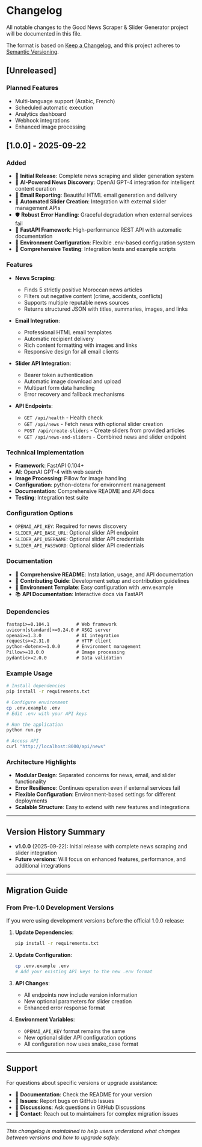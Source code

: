 # Changelog

All notable changes to the Good News Scraper & Slider Generator project will be documented in this file.

The format is based on [Keep a Changelog](https://keepachangelog.com/en/1.0.0/),
and this project adheres to [Semantic Versioning](https://semver.org/spec/v2.0.0.html).

## [Unreleased]

### Planned Features
- Multi-language support (Arabic, French)
- Scheduled automatic execution
- Analytics dashboard
- Webhook integrations
- Enhanced image processing

## [1.0.0] - 2025-09-22

### Added
- 🎉 **Initial Release**: Complete news scraping and slider generation system
- 🤖 **AI-Powered News Discovery**: OpenAI GPT-4 integration for intelligent content curation
- 📧 **Email Reporting**: Beautiful HTML email generation and delivery
- 🎨 **Automated Slider Creation**: Integration with external slider management APIs
- 🛡️ **Robust Error Handling**: Graceful degradation when external services fail
- 🚀 **FastAPI Framework**: High-performance REST API with automatic documentation
- 🔧 **Environment Configuration**: Flexible .env-based configuration system
- 🧪 **Comprehensive Testing**: Integration tests and example scripts

### Features
- **News Scraping**:
  - Finds 5 strictly positive Moroccan news articles
  - Filters out negative content (crime, accidents, conflicts)
  - Supports multiple reputable news sources
  - Returns structured JSON with titles, summaries, images, and links

- **Email Integration**:
  - Professional HTML email templates
  - Automatic recipient delivery
  - Rich content formatting with images and links
  - Responsive design for all email clients

- **Slider API Integration**:
  - Bearer token authentication
  - Automatic image download and upload
  - Multipart form data handling
  - Error recovery and fallback mechanisms

- **API Endpoints**:
  - `GET /api/health` - Health check
  - `GET /api/news` - Fetch news with optional slider creation
  - `POST /api/create-sliders` - Create sliders from provided articles
  - `GET /api/news-and-sliders` - Combined news and slider endpoint

### Technical Implementation
- **Framework**: FastAPI 0.104+
- **AI**: OpenAI GPT-4 with web search
- **Image Processing**: Pillow for image handling
- **Configuration**: python-dotenv for environment management
- **Documentation**: Comprehensive README and API docs
- **Testing**: Integration test suite

### Configuration Options
- `OPENAI_API_KEY`: Required for news discovery
- `SLIDER_API_BASE_URL`: Optional slider API endpoint
- `SLIDER_API_USERNAME`: Optional slider API credentials
- `SLIDER_API_PASSWORD`: Optional slider API credentials

### Documentation
- 📖 **Comprehensive README**: Installation, usage, and API documentation
- 🤝 **Contributing Guide**: Development setup and contribution guidelines
- 🔧 **Environment Template**: Easy configuration with .env.example
- 📚 **API Documentation**: Interactive docs via FastAPI

### Dependencies
```txt
fastapi>=0.104.1          # Web framework
uvicorn[standard]>=0.24.0 # ASGI server
openai>=1.3.0             # AI integration
requests>=2.31.0          # HTTP client
python-dotenv>=1.0.0      # Environment management
Pillow>=10.0.0            # Image processing
pydantic>=2.0.0           # Data validation
```

### Example Usage
```bash
# Install dependencies
pip install -r requirements.txt

# Configure environment
cp .env.example .env
# Edit .env with your API keys

# Run the application
python run.py

# Access API
curl "http://localhost:8000/api/news"
```

### Architecture Highlights
- **Modular Design**: Separated concerns for news, email, and slider functionality
- **Error Resilience**: Continues operation even if external services fail
- **Flexible Configuration**: Environment-based settings for different deployments
- **Scalable Structure**: Easy to extend with new features and integrations

---

## Version History Summary

- **v1.0.0** (2025-09-22): Initial release with complete news scraping and slider integration
- **Future versions**: Will focus on enhanced features, performance, and additional integrations

---

## Migration Guide

### From Pre-1.0 Development Versions

If you were using development versions before the official 1.0.0 release:

1. **Update Dependencies**:
   ```bash
   pip install -r requirements.txt
   ```

2. **Update Configuration**:
   ```bash
   cp .env.example .env
   # Add your existing API keys to the new .env format
   ```

3. **API Changes**:
   - All endpoints now include version information
   - New optional parameters for slider creation
   - Enhanced error response format

4. **Environment Variables**:
   - `OPENAI_API_KEY` format remains the same
   - New optional slider API configuration options
   - All configuration now uses snake_case format

---

## Support

For questions about specific versions or upgrade assistance:

- 📖 **Documentation**: Check the README for your version
- 🐛 **Issues**: Report bugs on GitHub Issues
- 💬 **Discussions**: Ask questions in GitHub Discussions
- 📧 **Contact**: Reach out to maintainers for complex migration issues

---

*This changelog is maintained to help users understand what changes between versions and how to upgrade safely.*
